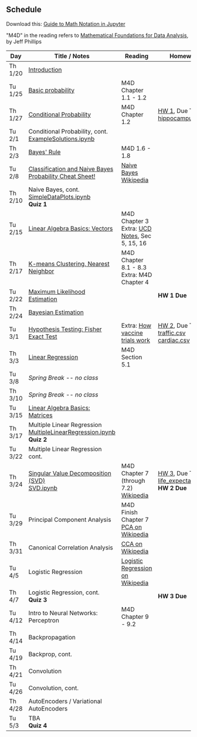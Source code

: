 ## Schedule

Download this: [Guide to Math Notation in Jupyter](examples/MathNotationGuide.ipynb)

"M4D" in the reading refers to [Mathematical Foundations for Data Analysis](http://www.cs.utah.edu/~jeffp/M4D/M4D.html), by Jeff Phillips

| Day     | Title / Notes                                                      | Reading         | Homework                                   |
|---------|--------------------------------------------------------------------|-----------------|--------------------------------------------|
| Th 1/20 | [Introduction](lectures/L01-Introduction.pdf)                      |                 |                                            |
| Tu 1/25 | [Basic probability](lectures/L02-ProbabilityBasics.pdf)            | M4D Chapter 1.1 - 1.2 |                                      |
| Th 1/27 | [Conditional Probability](lectures/L03-ConditionalProbability-slides.pdf) | M4D Chapter 1.2 | [HW 1](homeworks/hw1.pdf), Due Tu 2/22<br>[hippocampus data](homeworks/OASIS-hippocampus.csv) |
| Tu 2/1  | Conditional Probability, cont.<br>[ExampleSolutions.ipynb](homeworks/ExampleSolutions.ipynb) |      |                             |
| Th 2/3  | [Bayes' Rule](lectures/L04-BayesRule.pdf)                          | M4D 1.6 - 1.8   |                                            |
| Tu 2/8  | [Classification and Naive Bayes](lectures/L05-NaiveBayes.pdf)<br>[Probability Cheat Sheet!](lectures/ProbabilityCheatSheet.pdf) | [Naive Bayes Wikipedia](https://en.wikipedia.org/wiki/Naive_Bayes_classifier) | |
| Th 2/10 | Naive Bayes, cont.<br>[SimpleDataPlots.ipynb](examples/SimpleDataPlots.ipynb)<br>**Quiz 1**                                   |                 |                                            |
| Tu 2/15 | [Linear Algebra Basics: Vectors](lectures/L06-Vectors.pdf) | M4D Chapter 3<br>Extra: [UCD Notes](https://www.math.ucdavis.edu/~linear/linear.pdf), Sec 5, 15, 16 |   |
| Th 2/17 | [K-means Clustering, Nearest Neighbor](lectures/L07-Clustering.pdf) | M4D Chapter 8.1 - 8.3<br>Extra: M4D Chapter 4 |  |
| Tu 2/22 | [Maximum Likelihood Estimation](lectures/L08-MaximumLikelihoodEstimation.pdf)|  | **HW 1 Due** |
| Th 2/24 | [Bayesian Estimation](lectures/L09-BayesianEstimation.pdf) | | |
| Tu 3/1  | [Hypothesis Testing: Fisher Exact Test](lectures/L10-HypothesisTesting-FisherTest.pdf) | Extra: [How vaccine trials work](https://medium.com/swlh/the-fascinating-math-powering-the-covid-19-vaccine-trials-930a5e97c9c9) | [HW 2](homeworks/hw2.pdf), Due Th 3/24<br>[traffic.csv](homeworks/traffic.csv)<br>[cardiac.csv](homeworks/cardiac.csv)|
| Th 3/3  | [Linear Regression](lectures/L11-LinearRegression.pdf) | M4D Section 5.1  |    |
| Tu 3/8  | *Spring Break -- no class* | | |
| Th 3/10 | *Spring Break -- no class* | | |
| Tu 3/15 | [Linear Algebra Basics: Matrices](lectures/L12-Matrices.pdf) |         |   | 
| Th 3/17 | Multiple Linear Regression <br>[MultipleLinearRegression.ipynb](examples/MultipleLinearRegression.ipynb)<br>**Quiz 2** |   |  |
| Tu 3/22 | Multiple Linear Regression cont. |         |  |
| Th 3/24 | [Singular Value Decomposition (SVD)](lectures/L13-SVD.pdf)<br>[SVD.ipynb](examples/SVD.ipynb) | M4D Chapter 7 (through 7.2)<br>[Wikipedia](https://en.wikipedia.org/wiki/Singular_value_decomposition) | [HW 3](homeworks/hw3.pdf), Due Th 4/7<br>[life_expectancy.csv](homeworks/life_expectancy.csv)<br>**HW 2 Due** |
| Tu 3/29 | Principal Component Analysis | M4D Finish Chapter 7<br>[PCA on Wikipedia](https://en.wikipedia.org/wiki/Principal_component_analysis) |  |
| Th 3/31 | Canonical Correlation Analysis | [CCA on Wikipedia](https://en.wikipedia.org/wiki/Canonical_correlation) |  |
| Tu 4/5  | Logistic Regression | [Logistic Regression on Wikipedia](https://en.wikipedia.org/wiki/Logistic_regression) |  |
| Th 4/7  | Logistic Regression, cont.<br>**Quiz 3** |         | **HW 3 Due** |
| Tu 4/12 | Intro to Neural Networks: Perceptron | M4D Chapter 9 - 9.2  |        |
| Th 4/14 | Backpropagation  |         |   |
| Tu 4/19 | Backprop, cont. |         |  |
| Th 4/21 | Convolution |         |  |
| Tu 4/26 | Convolution, cont. |         |   |
| Th 4/28 | AutoEncoders / Variational AutoEncoders |         |   |
| Tu 5/3  | TBA<br>**Quiz 4** |         |   |
